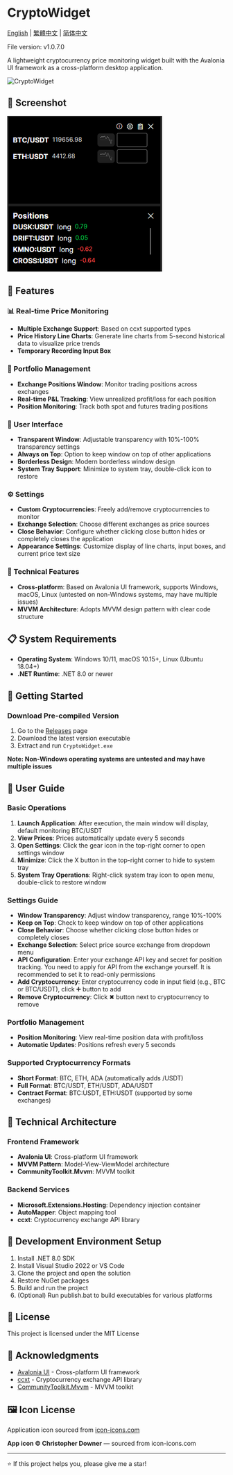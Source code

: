 # CryptoWidget

[English](README.md) | [繁體中文](Readme/README.zh_TW.md) | [简体中文](Readme/README.zh_CN.md)

File version: v1.0.7.0

A lightweight cryptocurrency price monitoring widget built with the Avalonia UI framework as a cross-platform desktop application.

![CryptoWidget](Assets/cryptowidget-logo.ico)

## 📱 Screenshot

![MainWindow](Readme/mainWindow.PNG)

## 🌟 Features

### 📊 Real-time Price Monitoring
- **Multiple Exchange Support**: Based on ccxt supported types
- **Price History Line Charts**: Generate line charts from 5-second historical data to visualize price trends
- **Temporary Recording Input Box**

### 💼 Portfolio Management
- **Exchange Positions Window**: Monitor trading positions across exchanges
- **Real-time P&L Tracking**: View unrealized profit/loss for each position
- **Position Monitoring**: Track both spot and futures trading positions

### 🎨 User Interface
- **Transparent Window**: Adjustable transparency with 10%-100% transparency settings
- **Always on Top**: Option to keep window on top of other applications
- **Borderless Design**: Modern borderless window design
- **System Tray Support**: Minimize to system tray, double-click icon to restore

### ⚙️ Settings
- **Custom Cryptocurrencies**: Freely add/remove cryptocurrencies to monitor
- **Exchange Selection**: Choose different exchanges as price sources
- **Close Behavior**: Configure whether clicking close button hides or completely closes the application
- **Appearance Settings**: Customize display of line charts, input boxes, and current price text size

### 🔧 Technical Features
- **Cross-platform**: Based on Avalonia UI framework, supports Windows, macOS, Linux (untested on non-Windows systems, may have multiple issues)
- **MVVM Architecture**: Adopts MVVM design pattern with clear code structure

## 📋 System Requirements

- **Operating System**: Windows 10/11, macOS 10.15+, Linux (Ubuntu 18.04+)
- **.NET Runtime**: .NET 8.0 or newer

## 🚀 Getting Started

### Download Pre-compiled Version
1. Go to the [Releases](https://github.com/hawiliu/CryptoWidget/releases) page
2. Download the latest version executable
3. Extract and run `CryptoWidget.exe`

**Note: Non-Windows operating systems are untested and may have multiple issues**

## 📖 User Guide

### Basic Operations
1. **Launch Application**: After execution, the main window will display, default monitoring BTC/USDT
2. **View Prices**: Prices automatically update every 5 seconds
3. **Open Settings**: Click the gear icon in the top-right corner to open settings window
4. **Minimize**: Click the X button in the top-right corner to hide to system tray
5. **System Tray Operations**: Right-click system tray icon to open menu, double-click to restore window

### Settings Guide
- **Window Transparency**: Adjust window transparency, range 10%-100%
- **Keep on Top**: Check to keep window on top of other applications
- **Close Behavior**: Choose whether clicking close button hides or completely closes
- **Exchange Selection**: Select price source exchange from dropdown menu
- **API Configuration**: Enter your exchange API key and secret for position tracking. You need to apply for API from the exchange yourself. It is recommended to set it to read-only permissions
- **Add Cryptocurrency**: Enter cryptocurrency code in input field (e.g., BTC or BTC/USDT), click ➕ button to add
- **Remove Cryptocurrency**: Click ✖ button next to cryptocurrency to remove

### Portfolio Management
- **Position Monitoring**: View real-time position data with profit/loss
- **Automatic Updates**: Positions refresh every 5 seconds

### Supported Cryptocurrency Formats
- **Short Format**: BTC, ETH, ADA (automatically adds /USDT)
- **Full Format**: BTC/USDT, ETH/USDT, ADA/USDT
- **Contract Format**: BTC:USDT, ETH:USDT (supported by some exchanges)

## 🔧 Technical Architecture

### Frontend Framework
- **Avalonia UI**: Cross-platform UI framework
- **MVVM Pattern**: Model-View-ViewModel architecture
- **CommunityToolkit.Mvvm**: MVVM toolkit

### Backend Services
- **Microsoft.Extensions.Hosting**: Dependency injection container
- **AutoMapper**: Object mapping tool
- **ccxt**: Cryptocurrency exchange API library

## 🔧 Development Environment Setup
1. Install .NET 8.0 SDK
2. Install Visual Studio 2022 or VS Code
3. Clone the project and open the solution
4. Restore NuGet packages
5. Build and run the project
6. (Optional) Run publish.bat to build executables for various platforms

## 📄 License

This project is licensed under the MIT License

## 🙏 Acknowledgments

- [Avalonia UI](https://avaloniaui.net/) - Cross-platform UI framework
- [ccxt](https://github.com/ccxt/ccxt) - Cryptocurrency exchange API library
- [CommunityToolkit.Mvvm](https://github.com/CommunityToolkit/dotnet) - MVVM toolkit

## 🖼️ Icon License

Application icon sourced from [icon-icons.com](https://icon-icons.com/icon/usd-crypto-cryptocurrency-cryptocurrencies-cash-money-bank-payment/95103)

**App icon © Christopher Downer** — sourced from icon-icons.com

---

⭐ If this project helps you, please give me a star! 